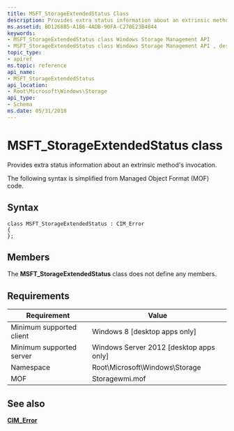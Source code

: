 ```yaml
---
title: MSFT_StorageExtendedStatus Class
description: Provides extra status information about an extrinsic method's invocation.
ms.assetid: BD1268B5-A1B6-4ADB-90FA-C270E23B4844
keywords:
- MSFT_StorageExtendedStatus class Windows Storage Management API
- MSFT_StorageExtendedStatus class Windows Storage Management API , described
topic_type:
- apiref
ms.topic: reference
api_name:
- MSFT_StorageExtendedStatus
api_location:
- Root\Microsoft\Windows\Storage
api_type:
- Schema
ms.date: 05/31/2018
---
```


# MSFT\_StorageExtendedStatus class

Provides extra status information about an extrinsic method's invocation.

The following syntax is simplified from Managed Object Format (MOF) code.

## Syntax

``` syntax
class MSFT_StorageExtendedStatus : CIM_Error
{
};
```

## Members

The **MSFT\_StorageExtendedStatus** class does not define any members.

## Requirements



| Requirement | Value |
|-------------------------------------|-------------------------------------------------------------------------------------------|
| Minimum supported client | Windows 8 \[desktop apps only\]                                                |
| Minimum supported server | Windows Server 2012 \[desktop apps only\]                                      |
| Namespace                | Root\\Microsoft\\Windows\\Storage                                              |
| MOF                      |  Storagewmi.mof  |



## See also

 

[**CIM\_Error**](/previous-versions//cc150671(v=vs.85))
 

 

